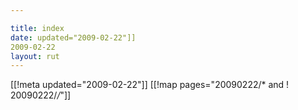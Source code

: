 ```yaml
---

title: index
date: updated="2009-02-22"]]
2009-02-22
layout: rut
---
```


[[!meta updated="2009-02-22"]]
[[!map pages="20090222/* and ! 20090222/*/*"]]
